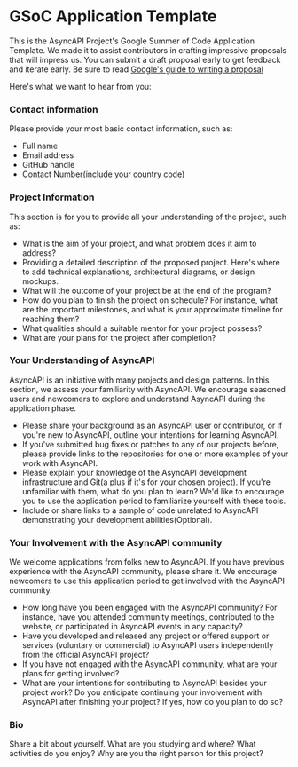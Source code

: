 # GSoC Application Template

This is the AsyncAPI Project's Google Summer of Code Application Template. We made it to assist contributors in crafting impressive proposals that will impress us. You can submit a draft proposal early to get feedback and iterate early. Be sure to read [Google's guide to writing a proposal](https://google.github.io/gsocguides/student/writing-a-proposal)

Here's what we want to hear from you:

### Contact information

Please provide your most basic contact information, such as:
- Full name
- Email address
- GitHub handle
- Contact Number(include your country code)

### Project Information

This section is for you to provide all your understanding of the project, such as:
- What is the aim of your project, and what problem does it aim to address?
- Providing a detailed description of the proposed project. Here's where to add technical explanations, architectural diagrams, or design mockups.
- What will the outcome of your project be at the end of the program?
- How do you plan to finish the project on schedule? For instance, what are the important milestones, and what is your approximate timeline for reaching them?
- What qualities should a suitable mentor for your project possess?
- What are your plans for the project after completion? 

### Your Understanding of AsyncAPI

AsyncAPI is an initiative with many projects and design patterns. In this section, we assess your familiarity with AsyncAPI. We encourage seasoned users and newcomers to explore and understand AsyncAPI during the application phase.

- Please share your background as an AsyncAPI user or contributor, or if you're new to AsyncAPI, outline your intentions for learning AsyncAPI. 
- If you've submitted bug fixes or patches to any of our projects before, please provide links to the repositories for one or more examples of your work with AsyncAPI.
- Please explain your knowledge of the AsyncAPI development infrastructure and Git(a plus if it's for your chosen project). If you're unfamiliar with them, what do you plan to learn? We'd like to encourage you to use the application period to familiarize yourself with these tools.
-   Include or share links to a sample of code unrelated to AsyncAPI demonstrating your development abilities(Optional).

### Your Involvement with the AsyncAPI community

We welcome applications from folks new to AsyncAPI. If you have previous experience with the AsyncAPI community, please share it. We encourage newcomers to use this application period to get involved with the AsyncAPI community.

- How long have you been engaged with the AsyncAPI community? For instance, have you attended community meetings, contributed to the website, or participated in AsyncAPI events in any capacity?
- Have you developed and released any project or offered support or services (voluntary or commercial) to AsyncAPI users independently from the official AsyncAPI project?
- If you have not engaged with the AsyncAPI community, what are your plans for getting involved?
- What are your intentions for contributing to AsyncAPI besides your project work? Do you anticipate continuing your involvement with AsyncAPI after finishing your project? If yes, how do you plan to do so?

### Bio

Share a bit about yourself. What are you studying and where? What activities do you enjoy? Why are you the right person for this project?
